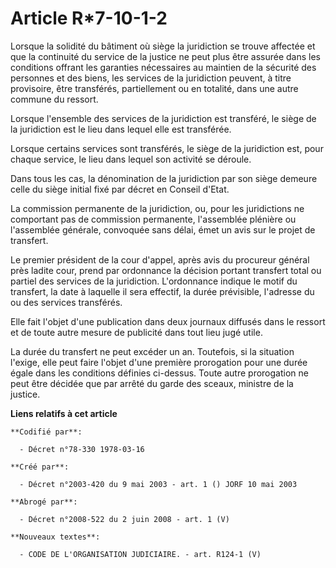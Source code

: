 # Article R*7-10-1-2

Lorsque la solidité du bâtiment où siège la juridiction se trouve affectée et que la continuité du service de la justice ne
peut plus être assurée dans les conditions offrant les garanties nécessaires au maintien de la sécurité des personnes et des
biens, les services de la juridiction peuvent, à titre provisoire, être transférés, partiellement ou en totalité, dans une
autre commune du ressort.

Lorsque l'ensemble des services de la juridiction est transféré, le siège de la juridiction est le lieu dans lequel elle est
transférée.

Lorsque certains services sont transférés, le siège de la juridiction est, pour chaque service, le lieu dans lequel son
activité se déroule.

Dans tous les cas, la dénomination de la juridiction par son siège demeure celle du siège initial fixé par décret en Conseil
d'Etat.

La commission permanente de la juridiction, ou, pour les juridictions ne comportant pas de commission permanente, l'assemblée
plénière ou l'assemblée générale, convoquée sans délai, émet un avis sur le projet de transfert.

Le premier président de la cour d'appel, après avis du procureur général près ladite cour, prend par ordonnance la décision
portant transfert total ou partiel des services de la juridiction. L'ordonnance indique le motif du transfert, la date à
laquelle il sera effectif, la durée prévisible, l'adresse du ou des services transférés.

Elle fait l'objet d'une publication dans deux journaux diffusés dans le ressort et de toute autre mesure de publicité dans
tout lieu jugé utile.

La durée du transfert ne peut excéder un an. Toutefois, si la situation l'exige, elle peut faire l'objet d'une première
prorogation pour une durée égale dans les conditions définies ci-dessus. Toute autre prorogation ne peut être décidée que par
arrêté du garde des sceaux, ministre de la justice.

**Liens relatifs à cet article**

	**Codifié par**:

	  - Décret n°78-330 1978-03-16

	**Créé par**:

	  - Décret n°2003-420 du 9 mai 2003 - art. 1 () JORF 10 mai 2003

	**Abrogé par**:

	  - Décret n°2008-522 du 2 juin 2008 - art. 1 (V)

	**Nouveaux textes**:

	  - CODE DE L'ORGANISATION JUDICIAIRE. - art. R124-1 (V)

